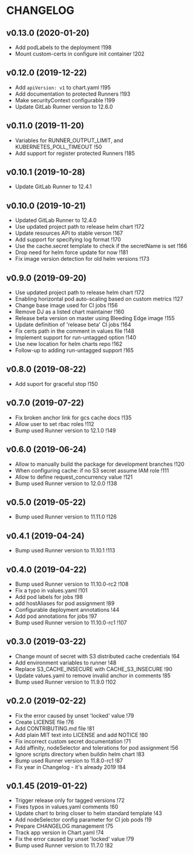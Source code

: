 # CHANGELOG

## v0.13.0 (2020-01-20)

- Add podLabels to the deployment !198
- Mount custom-certs in configure init container !202

## v0.12.0 (2019-12-22)

- Add `apiVersion: v1` to chart.yaml !195
- Add documentation to protected Runners !193
- Make securityContext configurable !199
- Update GitLab Runner version to 12.6.0

## v0.11.0 (2019-11-20)

- Variables for RUNNER_OUTPUT_LIMIT, and KUBERNETES_POLL_TIMEOUT !50
- Add support for register protected Runners !185

## v0.10.1 (2019-10-28)

- Update GitLab Runner to 12.4.1

## v0.10.0 (2019-10-21)

- Updated GitLab Runner to 12.4.0
- Use updated project path to release helm chart !172
- Update resources API to stable verson !167
- Add support for specifying log format !170
- Use the cache.secret template to check if the secretName is set !166
- Drop need for helm force update for now !181
- Fix image version detection for old helm versions !173

## v0.9.0 (2019-09-20)

- Use updated project path to release helm chart !172
- Enabling horizontal pod auto-scaling based on custom metrics !127
- Change base image used for CI jobs !156
- Remove DJ as a listed chart maintainer !160
- Release beta version on master using Bleeding Edge image !155
- Update definition of 'release beta' CI jobs !164
- Fix certs path in the comment in values file !148
- Implement support for run-untagged option !140
- Use new location for helm charts repo !162
- Follow-up to adding run-untagged support !165

## v0.8.0 (2019-08-22)

- Add suport for graceful stop !150

## v0.7.0 (2019-07-22)

- Fix broken anchor link for gcs cache docs !135
- Allow user to set rbac roles !112
- Bump used Runner version to 12.1.0 !149

## v0.6.0 (2019-06-24)

- Allow to manually build the package for development branches !120
- When configuring cache: if no S3 secret assume IAM role !111
- Allow to define request_concurrency value !121
- Bump used Runner version to 12.0.0 !138

## v0.5.0 (2019-05-22)

- Bump used Runner version to 11.11.0 !126

## v0.4.1 (2019-04-24)

- Bump used Runner version to 11.10.1 !113

## v0.4.0 (2019-04-22)

- Bump used Runner version to 11.10.0-rc2 !108
- Fix a typo in values.yaml !101
- Add pod labels for jobs !98
- add hostAliases for pod assignment !89
- Configurable deployment annotations !44
- Add pod annotations for jobs !97
- Bump used Runner version to 11.10.0-rc1 !107

## v0.3.0 (2019-03-22)

- Change mount of secret with S3 distributed cache credentials !64
- Add environment variables to runner !48
- Replace S3_CACHE_INSECURE with CACHE_S3_INSECURE !90
- Update values.yaml to remove invalid anchor in comments !85
- Bump used Runner version to 11.9.0 !102

## v0.2.0 (2019-02-22)

- Fix the error caused by unset 'locked' value !79
- Create LICENSE file !76
- Add CONTRIBUTING.md file !81
- Add plain MIT text into LICENSE and add NOTICE !80
- Fix incorrect custom secret documentation !71
- Add affinity, nodeSelector and tolerations for pod assignment !56
- Ignore scripts directory when buildin helm chart !83
- Bump used Runner version to 11.8.0-rc1 !87
- Fix year in Changelog  - it's already 2019 !84

## v0.1.45 (2019-01-22)

- Trigger release only for tagged versions !72
- Fixes typos in values.yaml comments !60
- Update chart to bring closer to helm standard template !43
- Add nodeSelector config parameter for CI job pods !19
- Prepare CHANGELOG management !75
- Track app version in Chart.yaml !74
- Fix the error caused by unset 'locked' value !79
- Bump used Runner version to 11.7.0 !82

